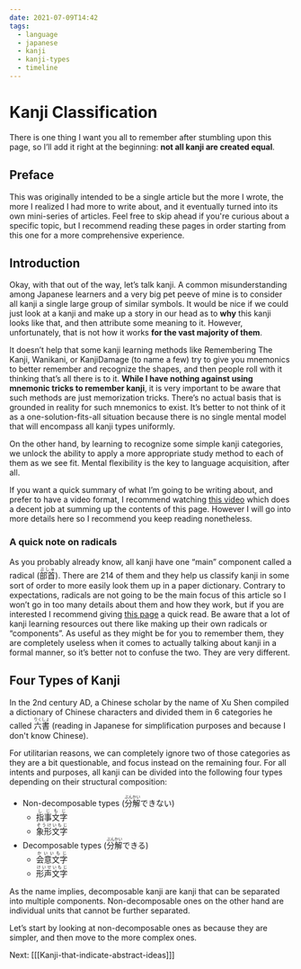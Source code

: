 ```yaml
---
date: 2021-07-09T14:42
tags:
  - language
  - japanese
  - kanji
  - kanji-types
  - timeline
---
```


# Kanji Classification

There is one thing I want you all to remember after stumbling upon this page,
so I’ll add it right at the beginning: **not all kanji are created equal**.

## Preface

This was originally intended to be a single article but the more I wrote, the
more I realized I had more to write about, and it eventually turned into its
own mini-series of articles. Feel free to skip ahead if you're curious about
a specific topic, but I recommend reading these pages in order starting from
this one for a more comprehensive experience.

## Introduction

Okay, with that out of the way, let’s talk kanji. A common misunderstanding
among Japanese learners and a very big pet peeve of mine is to consider all
kanji a single large group of similar  symbols. It would be nice if we could
just look at a kanji and make up a story in our head as to **why** this kanji
looks like that, and then attribute some meaning to it. However, unfortunately,
that is not how it works **for the vast majority of them**.

It doesn’t help that some kanji learning methods like Remembering The Kanji,
Wanikani, or KanjiDamage (to name a few) try to give you mnemonics to better
remember and recognize the shapes, and then people roll with it thinking that’s
all there is to it. **While I have nothing against using mnemonic tricks to remember kanji**,
it is very important to be aware that such methods are just memorization tricks.
There’s no actual basis that is grounded in reality for such mnemonics to exist.
It’s better to not think of it as a one-solution-fits-all situation because
there is no single mental model that will encompass all kanji types uniformly.

On the other hand, by learning to recognize some simple kanji categories, we
unlock the ability to apply a more appropriate study method to each of them as
we see fit. Mental flexibility is the key to language acquisition, after all.

If you want a quick summary of what I’m going to be writing about, and prefer to
have a video format, I recommend watching [this video](https://www.youtube.com/watch?v=HOj4zOcNdak)
which does a decent job at summing up the contents of this page. However I will
go into more details here so I recommend you keep reading nonetheless.

### A quick note on radicals

As you probably already know, all kanji have one “main” component called a
radical (<ruby>部首<rt>ぶしゅ</rt></ruby>). There are 214 of them and they help
us classify kanji in some sort of order to more easily look them up in a paper
dictionary. Contrary to expectations, radicals are not going to be the main
focus of this article so I won’t go in too many details about them and how they
work, but if you are interested I recommend giving [this page](https://kanjialive.com/214-traditional-kanji-radicals/)
a quick read. Be aware that a lot of kanji learning resources out there like
making up their own radicals or “components”. As useful as they might be for you
to remember them, they are completely useless when it comes to actually talking
about kanji in a formal manner, so it’s better not to confuse the two. They are
very different.

## Four Types of Kanji

In the 2nd century AD, a Chinese scholar by the name of Xu Shen compiled a
dictionary of Chinese characters and divided them in 6 categories he called
<ruby>六書<rt>りくしょ</rt></ruby> (reading in Japanese for simplification
purposes and because I don't know Chinese).

For utilitarian reasons, we can completely ignore two of those categories as
they are a bit questionable, and focus instead on the remaining four. For all
intents and purposes, all kanji can be divided into the following four types
depending on their structural composition:
 * Non-decomposable types (<ruby>分解<rt>ぶんかい</rt></ruby>できない)
   * <ruby>指事文字<rt>しじもじ</rt></ruby>
   * <ruby>象形文字<rt>ぞうけいもじ</rt></ruby>
 * Decomposable types (<ruby>分解<rt>ぶんかい</rt></ruby>できる)
   * <ruby>会意文字<rt>かいいもじ</rt></ruby>
   * <ruby>形声文字<rt>けいせいもじ</rt></ruby>

As the name implies, decomposable kanji are kanji that can be separated into
multiple components. Non-decomposable ones on the other hand are individual
units that cannot be further separated.

Let’s start by looking at non-decomposable ones as because they are simpler, and
then move to the more complex ones.

Next: [[[Kanji-that-indicate-abstract-ideas]]]
